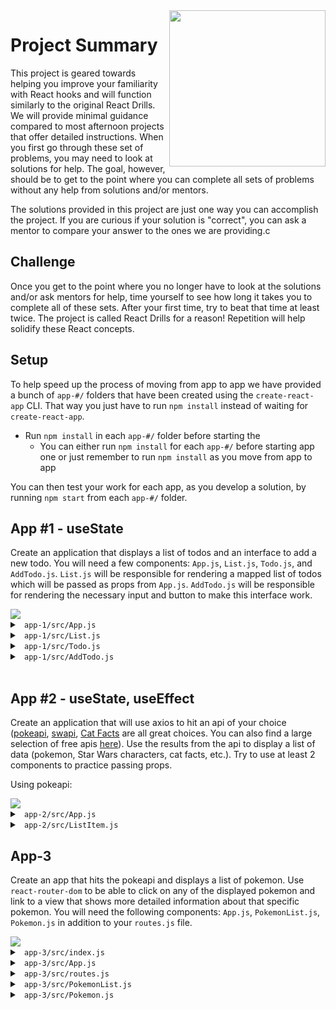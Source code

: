 <img src="https://s3.amazonaws.com/devmountain/readme-logo.png" width="250" align="right">

# Project Summary

This project is geared towards helping you improve your familiarity with React hooks and will function similarly to the original React Drills. We will provide minimal guidance compared to most afternoon projects that offer detailed instructions. When you first go through these set of problems, you may need to look at solutions for help. The goal, however, should be to get to the point where you can complete all sets of problems without any help from solutions and/or mentors.

The solutions provided in this project are just one way you can accomplish the project. If you are curious if your solution is "correct", you can ask a mentor to compare your answer to the ones we are providing.c

## Challenge

Once you get to the point where you no longer have to look at the solutions and/or ask mentors for help, time yourself to see how long it takes you to complete all of these sets. After your first time, try to beat that time at least twice. The project is called React Drills for a reason! Repetition will help solidify these React concepts.

## Setup

To help speed up the process of moving from app to app we have provided a bunch of `app-#/` folders that have been created using the `create-react-app` CLI. That way you just have to run `npm install` instead of waiting for `create-react-app`.

- Run `npm install` in each `app-#/` folder before starting the
  - You can either run `npm install` for each `app-#/` before starting app one or just remember to run `npm install` as you move from app to app

You can then test your work for each app, as you develop a solution, by running `npm start` from each `app-#/` folder.

## App #1 - useState

Create an application that displays a list of todos and an interface to add a new todo. You will need a few components: `App.js`, `List.js`, `Todo.js`, and `AddTodo.js`. `List.js` will be responsible for rendering a mapped list of todos which will be passed as props from `App.js`. `AddTodo.js` will be responsible for rendering the necessary input and button to make this interface work.

<img src="./images/Hooks%20App%201.gif"  align="center">

<details>

<summary> <code> app-1/src/App.js </code> </summary>

```js
import React, { useState } from 'react'
import List from './components/List'
import AddTodo from './components/AddTodo'
import './App.css'

function App() {
  const [todos, setTodos] = useState([])

  function addTodo(item) {
    const newTodos = [...todos, item]
    setTodos(newTodos)
  }

  return (
    <div className="App">
      <AddTodo addTodo={addTodo} />
      <List list={todos} />
    </div>
  )
}

export default App
```

</details>

<details>

<summary> <code> app-1/src/List.js </code> </summary>

```js
import React from 'react'
import Todo from './Todo'

const List = (props) => {
  return (
    <div>
      {props.list.map((item, index) => {
        return <Todo item={item} key={index} />
      })}
    </div>
  )
}
export default List
```

</details>

<details>

<summary> <code> app-1/src/Todo.js </code> </summary>

```js
import React from 'react'

const Todo = (props) => {
  return <h2>{props.item}</h2>
}
export default Todo
```

</details>

<details>

<summary> <code> app-1/src/AddTodo.js </code> </summary>

```js
import React, { useState } from 'react'

const AddTodo = (props) => {
  const [userInput, setUserInput] = useState('')

  function handleAddTodo(e) {
    e.preventDefault()
    props.addTodo(userInput)
    setUserInput('')
  }

  return (
    <form onSubmit={handleAddTodo}>
      <input
        placeholder="Add a todo!"
        value={userInput}
        onChange={(e) => setUserInput(e.target.value)}
      />
      <button>Submit</button>
    </form>
  )
}
export default AddTodo
```

</details>

<br />

## App #2 - useState, useEffect

Create an application that will use axios to hit an api of your choice ([pokeapi](https://pokeapi.co/), [swapi](https://swapi.dev/), [Cat Facts](https://alexwohlbruck.github.io/cat-facts/docs/) are all great choices. You can also find a large selection of free apis [here](https://github.com/public-apis/public-apis)). Use the results from the api to display a list of data (pokemon, Star Wars characters, cat facts, etc.). Try to use at least 2 components to practice passing props.

Using pokeapi:

<img src="./images/Hooks%20App%202.png"  align="center">

<details>

<summary> <code> app-2/src/App.js </code> </summary>

```js
import React, { useState, useEffect } from 'react'
import axios from 'axios'
import ListItem from './components/ListItem'
import './App.css'

function App() {
  const [list, setList] = useState([])

  useEffect(() => {
    axios.get('https://pokeapi.co/api/v2/pokemon').then((res) => {
      setList(res.data.results)
    })
  }, [])

  return (
    <div className="App">
      {list.map((element, index) => {
        return <ListItem name={element.name} key={index} />
      })}
    </div>
  )
}

export default App
```

</details>

<details>

<summary> <code> app-2/src/ListItem.js </code> </summary>

```js
import React from 'react'

const ListItem = (props) => {
  return <h2>{props.name}</h2>
}
export default ListItem
```

</details>

## App-3

Create an app that hits the pokeapi and displays a list of pokemon. Use `react-router-dom` to be able to click on any of the displayed pokemon and link to a view that shows more detailed information about that specific pokemon. You will need the following components: `App.js`, `PokemonList.js`, `Pokemon.js` in addition to your `routes.js` file.

<img src="./images/Hooks%20App%203.gif"  align="center">

<details>

<summary> <code> app-3/src/index.js </code> </summary>

```js
import React from 'react'
import ReactDOM from 'react-dom'
import './index.css'
import App from './App'
import reportWebVitals from './reportWebVitals'
import { HashRouter } from 'react-router-dom'

ReactDOM.render(
  <React.StrictMode>
    <HashRouter>
      <App />
    </HashRouter>
  </React.StrictMode>,
  document.getElementById('root')
)
```

</details>

<details>

<summary> <code> app-3/src/App.js </code> </summary>

```js
import routes from './routes'
import './App.css'

function App() {
  return <div className="App">{routes}</div>
}

export default App
```

</details>

<details>

<summary> <code> app-3/src/routes.js </code> </summary>

```js
import React from 'react'
import { Switch, Route } from 'react-router-dom'
import Pokemon from './Pokemon'
import PokemonList from './PokemonList'

export default (
  <Switch>
    <Route exact path="/" component={PokemonList} />
    <Route path="/pokemon/:name" component={Pokemon} />
  </Switch>
)
```

</details>

<details>

<summary> <code> app-3/src/PokemonList.js </code> </summary>

```js
import React, { useState, useEffect } from 'react'
import { Link } from 'react-router-dom'
import axios from 'axios'

const PokemonList = (props) => {
  const [list, setList] = useState([])

  useEffect(() => {
    axios.get('https://pokeapi.co/api/v2/pokemon').then((res) => {
      setList(res.data.results)
    })
  }, [])

  return (
    <div>
      {list.map((pokemon) => {
        return (
          <Link key={pokemon.url} to={`/pokemon/${pokemon.name}`}>
            <h2>{pokemon.name}</h2>
          </Link>
        )
      })}
    </div>
  )
}
export default PokemonList
```

</details>

<details>

<summary> <code> app-3/src/Pokemon.js </code> </summary>

```js
import React, { useState, useEffect } from 'react'
import axios from 'axios'

const Pokemon = (props) => {
  const { name } = props.match.params
  const [pokemon, setPokemon] = useState({})

  useEffect(() => {
    axios.get(`https://pokeapi.co/api/v2/pokemon/${name}`).then((res) => {
      setPokemon(res.data)
    })
  }, [name])

  return (
    <div>
      <h1>{pokemon.name}</h1>
      <img alt={pokemon.name} src={pokemon.sprites?.front_default} />
    </div>
  )
}
export default Pokemon
```

</details>
